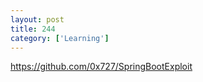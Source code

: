 ```yaml
---
layout: post
title: 244
category: ['Learning']
---
```


https://github.com/0x727/SpringBootExploit


